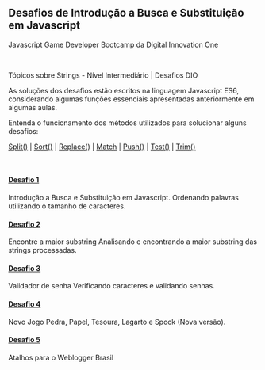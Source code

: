 ## Desafios de Introdução a Busca e Substituição em Javascript

Javascript Game Developer Bootcamp da Digital Innovation One

<br/>

Tópicos sobre Strings - Nível Intermediário | Desafios DIO

As soluções dos desafios estão escritos na linguagem Javascript ES6, considerando algumas funções essenciais apresentadas anteriormente em algumas aulas.

Entenda o funcionamento dos métodos utilizados para solucionar alguns desafios:

[Split()]() | [Sort()]() | [Replace()]() | [Match]() | [Push()]() | [Test()]() | [Trim()]()

<br/>

#### [Desafio 1](1-IntroducaoBuscaSubstituicao.js)

Introdução a Busca e Substituição em Javascript.
Ordenando palavras utilizando o tamanho de caracteres.

#### [Desafio 2](1-EncontreAmaiorSubstring.js)

Encontre a maior substring
Analisando e encontrando a maior substring das strings processadas.

#### [Desafio 3](3-ValidadorDeSenha.js)

Validador de senha
Verificando caracteres e validando senhas.

#### [Desafio 4](4-Jogo.js)

Novo Jogo
Pedra, Papel, Tesoura, Lagarto e Spock (Nova versão).

#### [Desafio 5](5-AtalhosWeblogger.js)

Atalhos para o Weblogger Brasil
